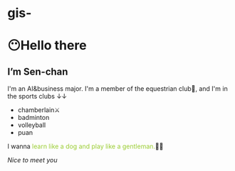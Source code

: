 # gis-
# 😶Hello there
## I’m **Sen-chan**
I'm an AI&business major. I'm a member of the equestrian club🏇, and I'm in the sports clubs ↓↓ 
* chamberlain⚔
* badminton
* volleyball
* puan

I wanna <span style="color: yellowgreen; "> learn like a dog and play like a gentleman.</span>🍺🍻

_Nice to meet you_